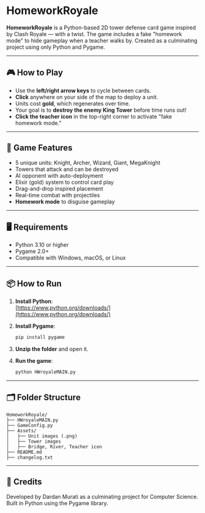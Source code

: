# HomeworkRoyale

**HomeworkRoyale** is a Python-based 2D tower defense card game inspired by Clash Royale — with a twist. The game includes a fake "homework mode" to hide gameplay when a teacher walks by. Created as a culminating project using only Python and Pygame.

---

## 🎮 How to Play

- Use the **left/right arrow keys** to cycle between cards.
- **Click** anywhere on your side of the map to deploy a unit.
- Units cost **gold**, which regenerates over time.
- Your goal is to **destroy the enemy King Tower** before time runs out!
- **Click the teacher icon** in the top-right corner to activate "fake homework mode."

---

## 🧪 Game Features

- 5 unique units: Knight, Archer, Wizard, Giant, MegaKnight
- Towers that attack and can be destroyed
- AI opponent with auto-deployment
- Elixir (gold) system to control card play
- Drag-and-drop inspired placement
- Real-time combat with projectiles
- **Homework mode** to disguise gameplay

---

## 🖥 Requirements

- Python 3.10 or higher  
- Pygame 2.0+  
- Compatible with Windows, macOS, or Linux

---

## 📦 How to Run

1. **Install Python**:  
   [https://www.python.org/downloads/](https://www.python.org/downloads/)

2. **Install Pygame**:
   ```bash
   pip install pygame
   ```

3. **Unzip the folder** and open it.

4. **Run the game**:
   ```bash
   python HWroyaleMAIN.py
   ```

---

## 🗂 Folder Structure

```
HomeworkRoyale/
├── HWroyaleMAIN.py
├── GameConfig.py
├── Assets/
│   ├── Unit images (.png)
│   ├── Tower images
│   ├── Bridge, River, Teacher icon
├── README.md
├── changelog.txt
```

---

## 🧠 Credits

Developed by Dardan Murati as a culminating project for Computer Science.
Built in Python using the Pygame library.
